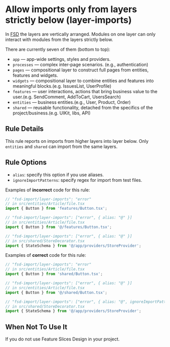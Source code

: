# Allow imports only from layers strictly below (layer-imports)

In [FSD](https://feature-sliced.design/docs/get-started/overview) the layers are vertically arranged. 
Modules on one layer can only interact with modules from the layers strictly below.

There are currently seven of them (bottom to top):

* `app` — app-wide settings, styles and providers.
* `processes` — complex inter-page scenarios. (e.g., authentication)
* `pages` — compositional layer to construct full pages from entities, features and widgets.
* `widgets` — compositional layer to combine entities and features into meaningful blocks.(e.g. IssuesList, UserProfile)
* `features` — user interactions, actions that bring business value to the user.(e.g. SendComment, AddToCart, UsersSearch)
* `entities` — business entities.(e.g., User, Product, Order)
* `shared` — reusable functionality, detached from the specifics of the project/business.(e.g. UIKit, libs, API)

## Rule Details

This rule reports on imports from higher layers into layer below. Only `entities` and `shared` can import from the same layers.

## Rule Options

* `alias`: specify this option if you use aliases.
* `ignoreImportPatterns`: specify regex for import from test files.

Examples of **incorrect** code for this rule:

```js
// "fsd-import/layer-imports": "error"
// in src/entities/Article/file.tsx
import { Button } from 'features/Button.tsx';

// "fsd-import/layer-imports": ["error", { alias: "@" }]
// in src/entities/Article/file.tsx
import { Button } from '@/features/Button.tsx';

// "fsd-import/layer-imports": ["error", { alias: "@" }]
// in src/shared/StoreDecorator.tsx
import { StateSchema } from '@/app/providers/StoreProvider';
```

Examples of **correct** code for this rule:

```js
// "fsd-import/layer-imports": "error"
// in src/entities/Article/file.tsx
import { Button } from 'shared/Button.tsx';

// "fsd-import/layer-imports": ["error", { alias: "@" }]
// in src/entities/Article/file.tsx
import { Button } from '@/shared/Button.tsx';

// "fsd-import/layer-imports": ["error", { alias: "@", ignoreImportPatterns: ['**/StoreDecorator.tsx'] }]
// in src/shared/StoreDecorator.tsx
import { StateSchema } from '@/app/providers/StoreProvider';
```

## When Not To Use It

If you do not use Feature Slices Design in your project.
